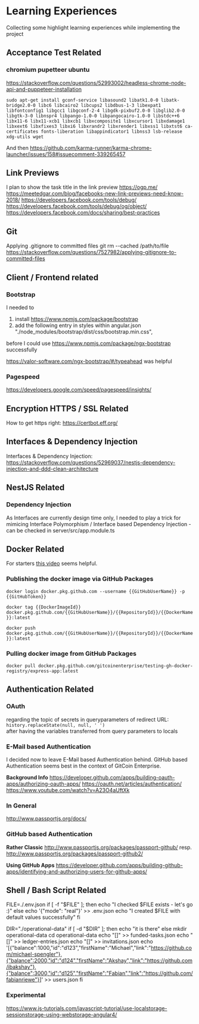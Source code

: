 # Learning Experiences

Collecting some highlight learning experiences while implementing the project

## Acceptance Test Related

### chromium pupetteer ubuntu

https://stackoverflow.com/questions/52993002/headless-chrome-node-api-and-puppeteer-installation

`sudo apt-get install gconf-service libasound2 libatk1.0-0 libatk-bridge2.0-0 libc6 libcairo2 libcups2 libdbus-1-3 libexpat1 libfontconfig1 libgcc1 libgconf-2-4 libgdk-pixbuf2.0-0 libglib2.0-0 libgtk-3-0 libnspr4 libpango-1.0-0 libpangocairo-1.0-0 libstdc++6 libx11-6 libx11-xcb1 libxcb1 libxcomposite1 libxcursor1 libxdamage1 libxext6 libxfixes3 libxi6 libxrandr2 libxrender1 libxss1 libxtst6 ca-certificates fonts-liberation libappindicator1 libnss3 lsb-release xdg-utils wget`

And then https://github.com/karma-runner/karma-chrome-launcher/issues/158#issuecomment-339265457


## Link Previews
I plan to show the task title in the link preview
https://ogp.me/
https://meetedgar.com/blog/facebooks-new-link-previews-need-know-2018/
https://developers.facebook.com/tools/debug/
https://developers.facebook.com/tools/debug/og/object/
https://developers.facebook.com/docs/sharing/best-practices



## Git
Applying .gitignore to committed files
git rm --cached /path/to/file
https://stackoverflow.com/questions/7527982/applying-gitignore-to-committed-files


## Client / Frontend related

### Bootstrap

I needed to

1. install https://www.npmjs.com/package/bootstrap
2. add the following entry in styles within angular.json
   "./node_modules/bootstrap/dist/css/bootstrap.min.css",

before I could use https://www.npmjs.com/package/ngx-bootstrap successfully

https://valor-software.com/ngx-bootstrap/#/typeahead was helpful

### Pagespeed

https://developers.google.com/speed/pagespeed/insights/

## Encryption HTTPS / SSL Related

How to get https right: https://certbot.eff.org/

## Interfaces & Dependency Injection
Interfaces & Dependency Injection: https://stackoverflow.com/questions/52969037/nestjs-dependency-injection-and-ddd-clean-architecture

## NestJS Related

### Dependency Injection

As Interfaces are currently design time only, I needed to play a trick for mimicing Interface Polymorphism / Interface based Dependency Injection - can be checked in server/src/app.module.ts

## Docker Related
For starters [this video](https://www.youtube.com/watch?v=CsWoMpK3EtE) seems helpful.

### Publishing the docker image via GitHub Packages
```docker login docker.pkg.github.com --username {{GitHubUserName}} -p {{GitHubToken}}```

```docker tag {{DockerImageId}} docker.pkg.github.com/{{GitHubUserName}}/{{RepositoryId}}/{{DockerName}}:latest```

```docker push docker.pkg.github.com/{{GitHubUserName}}/{{RepositoryId}}/{{DockerName}}:latest```

### Pulling docker image from GitHub Packages
```docker pull docker.pkg.github.com/gitcoinenterprise/testing-gh-docker-registry/express-app:latest```


## Authentication Related
### OAuth
regarding the topic of secrets in queryparameters of redirect URL:
```history.replaceState(null, null, ' ')```  
after having the variables transferred from query parameters to locals

### E-Mail based Authentication
I decided now to leave E-Mail based Authentication behind. GitHub based Authentication seems best in the context of GitCoin Enterprise.

**Background Info**
https://developer.github.com/apps/building-oauth-apps/authorizing-oauth-apps/
https://oauth.net/articles/authentication/
https://www.youtube.com/watch?v=A23O4aUftXk


### In General
http://www.passportjs.org/docs/

### GitHub based Authentication
**Rather Classic**
http://www.passportjs.org/packages/passport-github/ resp.
http://www.passportjs.org/packages/passport-github2/

**Using GitHub Apps**
https://developer.github.com/apps/building-github-apps/identifying-and-authorizing-users-for-github-apps/

## Shell / Bash Script Related

FILE=./.env.json
if [ -f "$FILE" ]; then
echo "I checked $FILE exists - let's go :)"
else
    echo '{"mode": "real"}' >> .env.json
    echo "I created $FILE with default values successfully"
fi


DIR="./operational-data"
if [ -d "$DIR" ]; then
  echo "it is there"
else
  mkdir operational-data
  cd operational-data
  echo "[]" >> funded-tasks.json
  echo "[]" >> ledger-entries.json
  echo "[]" >> invitations.json
  echo '[{"balance":1000,"id":"d123","firstName":"Michael","link":"https://github.com/michael-spengler"},{"balance":2000,"id":"d124","firstName":"Akshay","link":"https://github.com/ibakshay"},{"balance":3000,"id":"d125","firstName":"Fabian","link":"https://github.com/fabianriewe"}]' >> users.json
fi

### Experimental
https://www.js-tutorials.com/javascript-tutorial/use-localstorage-sessionstorage-using-webstorage-angular4/